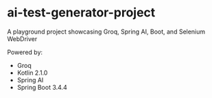 # ai-test-generator-project

A playground project showcasing Groq, Spring AI, Boot, and Selenium WebDriver

Powered by:

* Groq
* Kotlin 2.1.0
* Spring AI
* Spring Boot 3.4.4